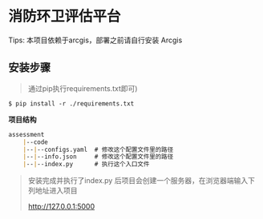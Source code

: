 # 消防环卫评估平台
Tips: 本项目依赖于arcgis，部署之前请自行安装 Arcgis

## 安装步骤
> 通过pip执行requirements.txt即可)
```shell
$ pip install -r ./requirements.txt
```

**项目结构**
```markdown
assessment
    |--code
    |--|--configs.yaml  # 修改这个配置文件里的路径
    |--|--info.json     # 修改这个配置文件里的路径
    |--|--index.py      # 执行这个入口文件
```
> 安装完成并执行了index.py 后项目会创建一个服务器，在浏览器端输入下列地址进入项目
> 
> http://127.0.0.1:5000

